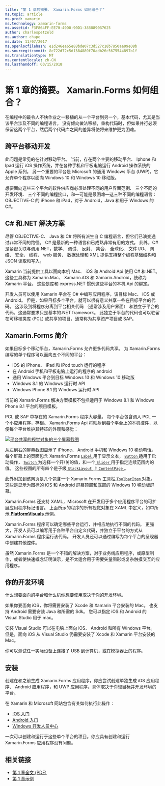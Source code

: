 ```yaml
---
title: "第 1 章的摘要。 Xamarin.Forms 如何组合？"
ms.topic: article
ms.prod: xamarin
ms.technology: xamarin-forms
ms.assetid: F3F864FF-EE70-49D0-90D1-388889037625
author: charlespetzold
ms.author: chape
ms.date: 11/07/2017
ms.openlocfilehash: e1d246ea65e88bde07c3d527c18b7850aa09e08b
ms.sourcegitcommit: 8e722d72c5d1384889f70adb26c5675544897b1f
ms.translationtype: MT
ms.contentlocale: zh-CN
ms.lasthandoff: 03/15/2018
---
```

# <a name="summary-of-chapter-1-how-does-xamarinforms-fit-in"></a>第 1 章的摘要。 Xamarin.Forms 如何组合？

在编程中的最令人不快作业之一移植的从一个平台到另一个，基本代码，尤其是当该平台涉及不同的编程语言。 没有倾向做法移植，重构代码时，但如果并行必须保留这两个平台，然后两个代码库之间的差异将使将来维护更为困难。

## <a name="cross-platform-mobile-development"></a>跨平台移动开发

此问题是常见的在针对移动平台。 当前，存在两个主要的移动平台、 Iphone 和 Ipad 运行 iOS 操作系统，并在各种手机和平板电脑运行 Android 操作系统的 Apple 系列。 另一个重要的平台是 Microsoft 的通用 Windows 平台 (UWP)，它允许单个程序以面向 Windows 10 和 Windows 10 移动版。

想要面向这些三个平台的软件供应商必须处理不同的用户界面范例、 三个不同的开发环境、 三个不同的编程接口，和&mdash;可能是最困难&mdash;这三种不同的编程语言： OBJECTIVE-C 的 iPhone 和 iPad，对于 Android，Java 和用于 Windows 的 C#。

## <a name="the-c-and-net-solution"></a>C# 和.NET 解决方案

尽管 OBJECTIVE-C、 Java 和 C# 将所有派生自 C 编程语言，但它们已演变通过非常不同的路径。 C# 是最新的一种语言和已成熟非常有用的方式。 此外，C# 是紧密关联与调用.NET，数学、 调试、 反射、 集合、 全球化、 文件 I/O、 网络、 安全、 线程、 web 服务、 数据处理和 XML 提供支持整个编程基础结构和JSON 读取和写入。

Xamarin 当前提供工具以面向本机 Mac、 iOS 和 Android Api 使用 C# 和.NET。 这些工具称为 Xamarin.Mac、 Xamarin.iOS 和 Xamarin.Android，统称为 Xamarin 平台。 这些是库和 express.NET 惯例这些平台的本机 Api 的绑定。

开发人员可以使用 Xamarin 平台在 C# 中编写应用程序，该目标 Mac、 iOS 或 Android。 但是，如果目标多个平台，就可以很有意义共享一些在目标平台的代码。 这涉及到将程序分离到平台相关代码 （通常涉及用户界面） 和独立于平台的代码，这通常要求只是基本的.NET framework。 此独立于平台的代码也可以驻留在可移植类库 (PCL) 或共享的项目，通常称为共享资产项目或 SAP。

## <a name="introducing-xamarinforms"></a>Xamarin.Forms 简介

如果目标多个移动平台，Xamarin.Forms 允许更多代码共享。 为 Xamarin.Forms 编写的单个程序可以面向五个不同的平台：

- iOS 的 iPhone、 iPad 和 iPod touch 运行的程序
- 在 Android 手机和平板电脑上运行的程序的 android
- 通用 Windows 平台到目标 Windows 10 和 Windows 10 移动版
- Windows 8.1 的 Windows 运行时 API
- Windows Phone 8.1 的 Windows 运行时 API

当前的 Xamarin.Forms 解决方案模板不包括适用于 Windows 8.1 和 Windows Phone 8.1 平台的项目模板。

PCL 或 SAP 中存在的 Xamarin.Forms 程序大容量。 每个平台包含调入 PCL 一个小应用程序，存根。 Xamarin.Forms Api 将映射到每个平台上的本机控件，以便每个平台维护其特征的外观和感觉：

[![平台共享的视觉对象的三个屏幕截图](images/ch01fg03-small.png "每个平台上的 Xamarin.Forms 控件")](images/ch01fg03-large.png#lightbox "Xamarin.Forms 每个平台上的控件")

从左到右的屏幕截图显示了 iPhone、 Android 手机和 Windows 10 移动电话。 每个屏幕上的页面包含 Xamarin.Forms [ `Label` ](https://developer.xamarin.com/api/type/Xamarin.Forms.Label/)用于显示文本， [ `Button` ](https://developer.xamarin.com/api/type/Xamarin.Forms.Button/)适用于启动操作， [ `Switch` ](https://developer.xamarin.com/api/type/Xamarin.Forms.Switch/)为选择一个开/关的值，和一个[ `Slider` ](https://developer.xamarin.com/api/type/Xamarin.Forms.Slider/)用于指定连续范围内的值。 这些视图的所有四个是子级[ `StackLayout` ](https://developer.xamarin.com/api/type/Xamarin.Forms.StackLayout/)上[ `ContentPage` ](https://developer.xamarin.com/api/type/Xamarin.Forms.ContentPage/)。

此外附加到该网页是几个包含一个 Xamarin.Forms 工具栏[ `ToolbarItem` ](https://developer.xamarin.com/api/type/Xamarin.Forms.ToolbarItem/)对象。 这些是显示为图标的 iOS 和 Android 屏幕顶部和底部的 Windows 10 移动版屏幕。

Xamarin.Forms 还支持 XAML，Microsoft 在开发用于多个应用程序平台的可扩展应用程序标记语言。 上面所示的程序的所有视觉对象在 XAML 中定义，如中所示[ **PlatformVisuals** ](https://github.com/xamarin/xamarin-forms-book-samples/tree/master/Chapter01/PlatformVisuals)示例。

Xamarin.Forms 程序可以确定哪些平台运行，并相应地执行不同的代码。 更强大，开发人员可以编写用于各种平台自定义代码，并独立于平台的方式从 Xamarin.Forms 程序运行该代码。 开发人员还可以通过编写为每个平台的呈现器中创建其他控件。

虽然 Xamarin.Forms 是一个不错的解决方案，对于业务线应用程序，或原型制作，或者使快速概念证明演示，是不太适合用于需要矢量图形或复杂触摸交互的应用程序。

## <a name="your-development-environment"></a>你的开发环境

什么想要面向的平台和什么机你想要使用取决于你的开发环境。

如果你要面向 iOS，你将需要安装了 Xcode 和 Xamarin 平台安装的 Mac。 也支持 Android 需要安装 Java 和所需的 Sdk。 您可以指定 iOS 和 Android 的 Visual Studio 用于 mac。

安装 Visual Studio 可以在电脑上面向 iOS、 Android 和所有 Windows 平台。 但是，面向 iOS 从 Visual Studio 仍需要安装了 Xcode 和 Xamarin 平台安装的 Mac。

你可以测试任一实际设备上连接了 USB 到计算机，或在模拟器上的程序。

## <a name="installation"></a>安装

创建在和之前生成 Xamarin.Forms 应用程序，你应尝试创建单独生成 iOS 应用程序、 Android 应用程序，和 UWP 应用程序，具体取决于你想目标并开发环境的平台。

在 Xamarin 和 Microsoft 网站包含有关如何执行此操作：

- [IOS 入门](~/ios/get-started/index.md)
- [Android 入门](~/android/get-started/index.md)
- [Windows 开发人员中心](http://dev.windows.com)

一次可以创建和运行于这些单个平台的项目，你应具有创建和运行 Xamarin.Forms 应用程序没有问题。



## <a name="related-links"></a>相关链接

- [第 1 章全文 (PDF)](https://download.xamarin.com/developer/xamarin-forms-book/XamarinFormsBook-Ch01-Apr2016.pdf)
- [第 1 章示例](https://github.com/xamarin/xamarin-forms-book-samples/tree/master/Chapter01)
